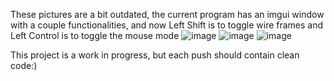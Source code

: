 These pictures are a bit outdated, the current program has an imgui window with a couple functionalities, and now Left Shift is to toggle wire frames and Left Control is to toggle the mouse mode
![image](https://github.com/ericlivshiz/ThreeBodySim/assets/111153545/8d1b7e3f-7ea0-424a-8310-b69c6eee469b)
![image](https://github.com/ericlivshiz/ThreeBodySim/assets/111153545/f9788521-af3b-4ad3-8811-ada437ad631f)
![image](https://github.com/ericlivshiz/ThreeBodySim/assets/111153545/5a1299ea-f74c-4f79-8bf1-db7279689ddb)

This project is a work in progress, but each push should contain clean code:)
